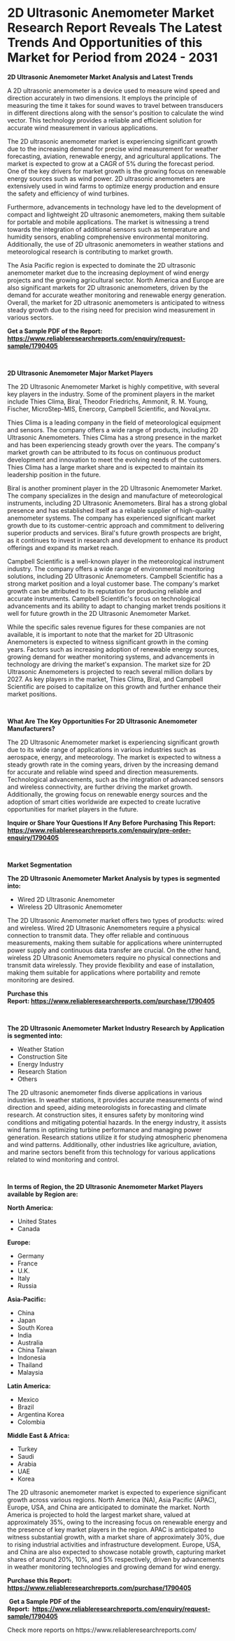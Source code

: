 <p><h1>2D Ultrasonic Anemometer Market Research Report Reveals The Latest Trends And Opportunities of this Market for Period from 2024 - 2031</h1></p><p><strong>2D Ultrasonic Anemometer Market Analysis and Latest Trends</strong></p>
<p><p>A 2D ultrasonic anemometer is a device used to measure wind speed and direction accurately in two dimensions. It employs the principle of measuring the time it takes for sound waves to travel between transducers in different directions along with the sensor's position to calculate the wind vector. This technology provides a reliable and efficient solution for accurate wind measurement in various applications.</p><p>The 2D ultrasonic anemometer market is experiencing significant growth due to the increasing demand for precise wind measurement for weather forecasting, aviation, renewable energy, and agricultural applications. The market is expected to grow at a CAGR of 5% during the forecast period. One of the key drivers for market growth is the growing focus on renewable energy sources such as wind power. 2D ultrasonic anemometers are extensively used in wind farms to optimize energy production and ensure the safety and efficiency of wind turbines. </p><p>Furthermore, advancements in technology have led to the development of compact and lightweight 2D ultrasonic anemometers, making them suitable for portable and mobile applications. The market is witnessing a trend towards the integration of additional sensors such as temperature and humidity sensors, enabling comprehensive environmental monitoring. Additionally, the use of 2D ultrasonic anemometers in weather stations and meteorological research is contributing to market growth.</p><p>The Asia Pacific region is expected to dominate the 2D ultrasonic anemometer market due to the increasing deployment of wind energy projects and the growing agricultural sector. North America and Europe are also significant markets for 2D ultrasonic anemometers, driven by the demand for accurate weather monitoring and renewable energy generation. Overall, the market for 2D ultrasonic anemometers is anticipated to witness steady growth due to the rising need for precision wind measurement in various sectors.</p></p>
<p><strong>Get a Sample PDF of the Report:&nbsp; <a href="https://www.reliableresearchreports.com/enquiry/request-sample/1790405">https://www.reliableresearchreports.com/enquiry/request-sample/1790405</a></strong></p>
<p>&nbsp;</p>
<p><strong>2D Ultrasonic Anemometer Major Market Players</strong></p>
<p><p>The 2D Ultrasonic Anemometer Market is highly competitive, with several key players in the industry. Some of the prominent players in the market include Thies Clima, Biral, Theodor Friedrichs, Ammonit, R. M. Young, Fischer, MicroStep-MIS, Enercorp, Campbell Scientific, and NovaLynx.</p><p>Thies Clima is a leading company in the field of meteorological equipment and sensors. The company offers a wide range of products, including 2D Ultrasonic Anemometers. Thies Clima has a strong presence in the market and has been experiencing steady growth over the years. The company's market growth can be attributed to its focus on continuous product development and innovation to meet the evolving needs of the customers. Thies Clima has a large market share and is expected to maintain its leadership position in the future.</p><p>Biral is another prominent player in the 2D Ultrasonic Anemometer Market. The company specializes in the design and manufacture of meteorological instruments, including 2D Ultrasonic Anemometers. Biral has a strong global presence and has established itself as a reliable supplier of high-quality anemometer systems. The company has experienced significant market growth due to its customer-centric approach and commitment to delivering superior products and services. Biral's future growth prospects are bright, as it continues to invest in research and development to enhance its product offerings and expand its market reach.</p><p>Campbell Scientific is a well-known player in the meteorological instrument industry. The company offers a wide range of environmental monitoring solutions, including 2D Ultrasonic Anemometers. Campbell Scientific has a strong market position and a loyal customer base. The company's market growth can be attributed to its reputation for producing reliable and accurate instruments. Campbell Scientific's focus on technological advancements and its ability to adapt to changing market trends positions it well for future growth in the 2D Ultrasonic Anemometer Market.</p><p>While the specific sales revenue figures for these companies are not available, it is important to note that the market for 2D Ultrasonic Anemometers is expected to witness significant growth in the coming years. Factors such as increasing adoption of renewable energy sources, growing demand for weather monitoring systems, and advancements in technology are driving the market's expansion. The market size for 2D Ultrasonic Anemometers is projected to reach several million dollars by 2027. As key players in the market, Thies Clima, Biral, and Campbell Scientific are poised to capitalize on this growth and further enhance their market positions.</p></p>
<p>&nbsp;</p>
<p><strong>What Are The Key Opportunities For 2D Ultrasonic Anemometer Manufacturers?</strong></p>
<p><p>The 2D Ultrasonic Anemometer market is experiencing significant growth due to its wide range of applications in various industries such as aerospace, energy, and meteorology. The market is expected to witness a steady growth rate in the coming years, driven by the increasing demand for accurate and reliable wind speed and direction measurements. Technological advancements, such as the integration of advanced sensors and wireless connectivity, are further driving the market growth. Additionally, the growing focus on renewable energy sources and the adoption of smart cities worldwide are expected to create lucrative opportunities for market players in the future.</p></p>
<p><strong>Inquire or Share Your Questions If Any Before Purchasing This Report: <a href="https://www.reliableresearchreports.com/enquiry/pre-order-enquiry/1790405">https://www.reliableresearchreports.com/enquiry/pre-order-enquiry/1790405</a></strong></p>
<p>&nbsp;</p>
<p><strong>Market Segmentation</strong></p>
<p><strong>The 2D Ultrasonic Anemometer Market Analysis by types is segmented into:</strong></p>
<p><ul><li>Wired 2D Ultrasonic Anemometer</li><li>Wireless 2D Ultrasonic Anemometer</li></ul></p>
<p><p>The 2D Ultrasonic Anemometer market offers two types of products: wired and wireless. Wired 2D Ultrasonic Anemometers require a physical connection to transmit data. They offer reliable and continuous measurements, making them suitable for applications where uninterrupted power supply and continuous data transfer are crucial. On the other hand, wireless 2D Ultrasonic Anemometers require no physical connections and transmit data wirelessly. They provide flexibility and ease of installation, making them suitable for applications where portability and remote monitoring are desired.</p></p>
<p><strong>Purchase this Report:&nbsp;<a href="https://www.reliableresearchreports.com/purchase/1790405">https://www.reliableresearchreports.com/purchase/1790405</a></strong></p>
<p>&nbsp;</p>
<p><strong>The 2D Ultrasonic Anemometer Market Industry Research by Application is segmented into:</strong></p>
<p><ul><li>Weather Station</li><li>Construction Site</li><li>Energy Industry</li><li>Research Station</li><li>Others</li></ul></p>
<p><p>The 2D ultrasonic anemometer finds diverse applications in various industries. In weather stations, it provides accurate measurements of wind direction and speed, aiding meteorologists in forecasting and climate research. At construction sites, it ensures safety by monitoring wind conditions and mitigating potential hazards. In the energy industry, it assists wind farms in optimizing turbine performance and managing power generation. Research stations utilize it for studying atmospheric phenomena and wind patterns. Additionally, other industries like agriculture, aviation, and marine sectors benefit from this technology for various applications related to wind monitoring and control.</p></p>
<p>&nbsp;</p>
<p><strong>In terms of Region, the 2D Ultrasonic Anemometer Market Players available by Region are:</strong></p>
<p>
    <p> <strong> North America: </strong>
        <ul>
            <li>United States</li>
            <li>Canada</li>
        </ul>
        </p> 
    <p> <strong> Europe: </strong>
        <ul>
            <li>Germany</li>
            <li>France</li>
            <li>U.K.</li>
            <li>Italy</li>
            <li>Russia</li>
        </ul>
        </p> 
    <p> <strong> Asia-Pacific: </strong>
        <ul>
            <li>China</li>
            <li>Japan</li>
            <li>South Korea</li>
            <li>India</li>
            <li>Australia</li>
            <li>China Taiwan</li>
            <li>Indonesia</li>
            <li>Thailand</li>
            <li>Malaysia</li>
        </ul>
        </p> 
    <p> <strong> Latin America: </strong>
        <ul>
            <li>Mexico</li>
            <li>Brazil</li>
            <li>Argentina Korea</li>
            <li>Colombia</li>
        </ul>
        </p> 
    <p> <strong> Middle East & Africa: </strong>
        <ul>
            <li>Turkey</li>
            <li>Saudi</li>
            <li>Arabia</li>
            <li>UAE</li>
            <li>Korea</li>
        </ul>
    </p>
    </p>
<p><p>The 2D ultrasonic anemometer market is expected to experience significant growth across various regions. North America (NA), Asia Pacific (APAC), Europe, USA, and China are anticipated to dominate the market. North America is projected to hold the largest market share, valued at approximately 35%, owing to the increasing focus on renewable energy and the presence of key market players in the region. APAC is anticipated to witness substantial growth, with a market share of approximately 30%, due to rising industrial activities and infrastructure development. Europe, USA, and China are also expected to showcase notable growth, capturing market shares of around 20%, 10%, and 5% respectively, driven by advancements in weather monitoring technologies and growing demand for wind energy.</p></p>
<p><strong>Purchase this Report: <a href="https://www.reliableresearchreports.com/purchase/1790405">https://www.reliableresearchreports.com/purchase/1790405</a></strong></p>
<p>&nbsp;<strong>Get a Sample PDF of the Report:&nbsp;&nbsp;<a href="https://www.reliableresearchreports.com/enquiry/request-sample/1790405">https://www.reliableresearchreports.com/enquiry/request-sample/1790405</a></strong></p>
<p><strong></strong></p>
<p>Check more reports on https://www.reliableresearchreports.com/</p>